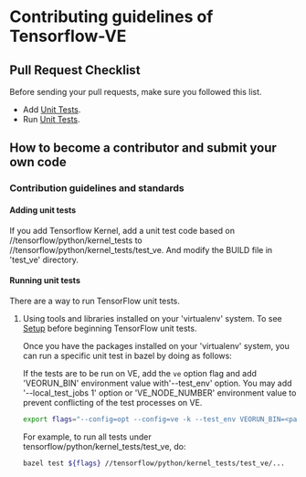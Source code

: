 # Contributing guidelines of Tensorflow-VE

## Pull Request Checklist

Before sending your pull requests, make sure you followed this list.

- Add [Unit Tests](http://socsv218.svp.cl.nec.co.jp:3002/ve-tensorflow/tensorflow/src/branch/develop/CONTRIBUTING_ve.md#adding-unit-tests).
- Run [Unit Tests](http://socsv218.svp.cl.nec.co.jp:3002/ve-tensorflow/tensorflow/src/branch/develop/CONTRIBUTING_ve.md#running-unit-tests).

## How to become a contributor and submit your own code

### Contribution guidelines and standards

#### Adding unit tests

If you add Tensorflow Kernel, add a unit test code based on //tensorflow/python/kernel_tests to
//tensorflow/python/kernel_tests/test_ve. And modify the BUILD file in 'test_ve' directory.

#### Running unit tests

There are a way to run TensorFlow unit tests.

1. Using tools and libraries installed on your 'virtualenv' system.
   To see [Setup](http://socsv218.svp.cl.nec.co.jp:3002/ve-tensorflow/tensorflow/src/branch/develop/README_ve.md)
   before beginning TensorFlow unit tests.

   Once you have the packages installed on your 'virtualenv' system, you can run a specific unit test in
   bazel by doing as follows:

   If the tests are to be run on VE, add the `ve` option flag and add 'VEORUN_BIN' environment value
   with'--test_env' option.
   You may add '--local_test_jobs 1' option or 'VE_NODE_NUMBER' environment value to prevent conflicting of
   the test processes on VE.

   ```bash
   export flags="--config=opt --config=ve -k --test_env VEORUN_BIN=<path_to_'veorun_tf'> --local_test_jobs 1"
   ```

   For example, to run all tests under tensorflow/python/kernel_tests/test_ve, do:

   ```bash
   bazel test ${flags} //tensorflow/python/kernel_tests/test_ve/...
   ```
